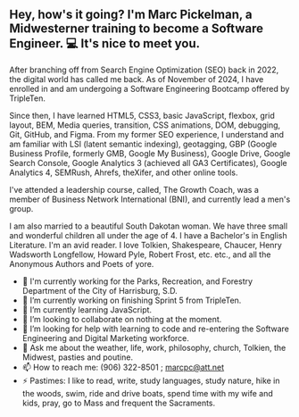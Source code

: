 ## Hey, how's it going? I'm Marc Pickelman, a Midwesterner training to become a Software Engineer. 💻 It's nice to meet you.

After branching off from Search Engine Optimization (SEO) back in 2022, the digital world has called me back. As of November of 2024, I have enrolled in and am undergoing a Software Engineering Bootcamp offered by TripleTen. 

Since then, I have learned HTML5, CSS3, basic JavaScript, flexbox, grid layout, BEM, Media queries, transition, CSS animations, DOM, debugging, Git, GitHub, and Figma. From my former SEO experience, I understand and am familiar with LSI (latent semantic indexing), geotagging, GBP (Google Business Profile, formerly GMB, Google My Business), Google Drive, Google Search Console, Google Analytics 3 (achieved all GA3 Certificates), Google Analytics 4, SEMRush, Ahrefs, theXifer, and other online tools.

I've attended a leadership course, called, The Growth Coach, was a member of Business Network International (BNI), and currently lead a men's group.

I am also married to a beautiful South Dakotan woman. We have three small and wonderful children all under the age of 4. I have a Bachelor's in English Literature. I'm an avid reader. I love Tolkien, Shakespeare, Chaucer, Henry Wadsworth Longfellow, Howard Pyle, Robert Frost, etc. etc., and all the Anonymous Authors and Poets of yore.

- 🌳 I'm currently working for the Parks, Recreation, and Forestry Department of the City of Harrisburg, S.D.
- 🔭 I’m currently working on finishing Sprint 5 from TripleTen.
- 🌱 I’m currently learning JavaScript.
- 👯 I’m looking to collaborate on nothing at the moment.
- 🤔 I’m looking for help with learning to code and re-entering the Software Engineering and Digital Marketing workforce.
- 💬 Ask me about the weather, life, work, philosophy, church, Tolkien, the Midwest, pasties and poutine.
- 📫 How to reach me: (906) 322-8501 ; marcpc@att.net
- ⚡ Pastimes: I like to read, write, study languages, study nature, hike in the woods, swim, ride and drive boats, spend time with my wife and kids, pray, go to Mass and frequent the Sacraments.
